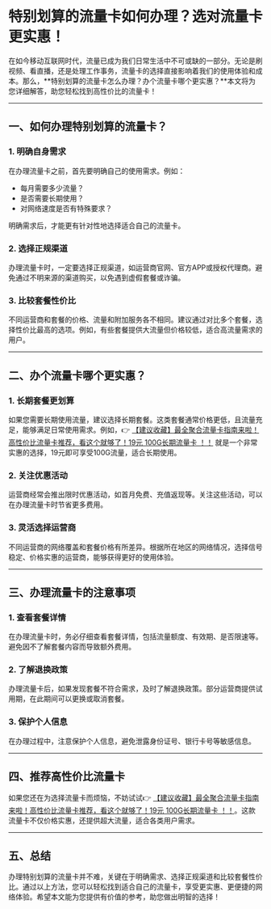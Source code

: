 # 特别划算的流量卡如何办理？选对流量卡更实惠！

在如今移动互联网时代，流量已成为我们日常生活中不可或缺的一部分。无论是刷视频、看直播，还是处理工作事务，流量卡的选择直接影响着我们的使用体验和成本。那么，**特别划算的流量卡怎么办理？办个流量卡哪个更实惠？**本文将为您详细解答，助您轻松找到高性价比的流量卡！

---

## 一、如何办理特别划算的流量卡？

### 1. 明确自身需求  
在办理流量卡之前，首先要明确自己的使用需求。例如：  
- 每月需要多少流量？  
- 是否需要长期使用？  
- 对网络速度是否有特殊要求？  

明确需求后，才能更有针对性地选择适合自己的流量卡。

### 2. 选择正规渠道  
办理流量卡时，一定要选择正规渠道，如运营商官网、官方APP或授权代理商。避免通过不明来源的渠道购买，以免遇到虚假套餐或诈骗。

### 3. 比较套餐性价比  
不同运营商和套餐的价格、流量和附加服务各不相同。建议通过对比多个套餐，选择性价比最高的选项。例如，有些套餐提供大流量但价格较低，适合高流量需求的用户。

---

## 二、办个流量卡哪个更实惠？

### 1. 长期套餐更划算  
如果您需要长期使用流量，建议选择长期套餐。这类套餐通常价格更低，且流量充足，能够满足日常使用需求。例如，👉 [【建议收藏】最全聚合流量卡指南来啦！高性价比流量卡推荐，看这个就够了！19元 100G长期流量卡 ！！](https://bit.ly/Liuliangka) 就是一个非常实惠的选择，19元即可享受100G流量，适合长期使用。

### 2. 关注优惠活动  
运营商经常会推出限时优惠活动，如首月免费、充值返现等。关注这些活动，可以在办理流量卡时节省更多费用。

### 3. 灵活选择运营商  
不同运营商的网络覆盖和套餐价格有所差异。根据所在地区的网络情况，选择信号稳定、价格实惠的运营商，能够获得更好的使用体验。

---

## 三、办理流量卡的注意事项

### 1. 查看套餐详情  
在办理流量卡时，务必仔细查看套餐详情，包括流量额度、有效期、是否限速等。避免因不了解套餐内容而导致额外费用。

### 2. 了解退换政策  
办理流量卡后，如果发现套餐不符合需求，及时了解退换政策。部分运营商提供试用期，在此期间可以更换或取消套餐。

### 3. 保护个人信息  
在办理过程中，注意保护个人信息，避免泄露身份证号、银行卡号等敏感信息。

---

## 四、推荐高性价比流量卡

如果您还在为选择流量卡而烦恼，不妨试试👉 [【建议收藏】最全聚合流量卡指南来啦！高性价比流量卡推荐，看这个就够了！19元 100G长期流量卡 ！！](https://bit.ly/Liuliangka)。这款流量卡不仅价格实惠，还提供超大流量，适合各类用户需求。

---

## 五、总结

办理特别划算的流量卡并不难，关键在于明确需求、选择正规渠道和比较套餐性价比。通过以上方法，您可以轻松找到适合自己的流量卡，享受更实惠、更便捷的网络体验。希望本文能为您提供有价值的参考，助您做出明智的选择！